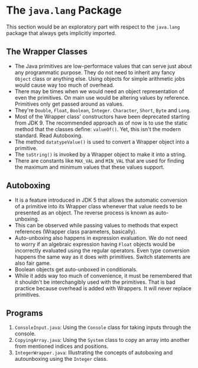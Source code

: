 # The `java.lang` Package

This section would be an exploratory part with respect to the `java.lang` package that always gets implicitly imported.


## The Wrapper Classes

- The Java primitives are low-performace values that can serve just about any programmatic purpose. They do not need to inherit any fancy `Object` class or anything else. Using objects for simple arithmetic jobs would cause way too much of overhead.
- There may be times when we would need an object representation of even the primitives. On main use would be altering  values by reference. Primitives only get passed around as values.
- They're `Double`, `Float`, `Boolean`, `Integer`. `Character`, `Short`, `Byte` and `Long`.
- Most of the Wrapper class' constructors have been deprecated starting from JDK 9. The recommended approach as of now is to use the static method that the classes define: `valueOf()`. Yet, this isn't the modern standard. Read Autoboxing.
- The method `datatypeValue()` is used to convert a Wrapper object into a primitive.
- The `toString()` is invoked by a Wrapper object to make it into a string.
- There are constants like `MAX_VAL` and `MIN_VAL` that are used for finding the maximum and minimum values that these values support.


## Autoboxing

- It is a feature introduced in JDK 5 that allows the automatic conversion of a primitive into its Wrapper class whenever that value needs to be presented as an object. The reverse process is known as auto-unboxing.
- This can be observed while passing values to methods that expect references (Wrapper class parameters, basically).
- Auto-unboxing also happens in expression evaluation. We do not need to worry if an algebraic expression having `Float` objects would be incorrectly evaluated using the regular operators. Even type conversion happens the same way as it does with primitives. Switch statements are also fair game.
- Boolean objects get auto-unboxed in conditionals.
- While it adds way too much of convenience, it must be remembered that it shouldn't be interchangibly used with the primitives. That is bad practice because overhead is added with Wrappers. It will never replace primitives.


## Programs

1. `ConsoleInput.java`: Using the `Console` class for taking inputs through the console.
1. `CopyingArray.java`: Using the `System` class to copy an array into another from mentioned indices and positions.
1. `IntegerWrapper.java`: Illustrating the concepts of autoboxing and autounboxing using the `Integer` class.
